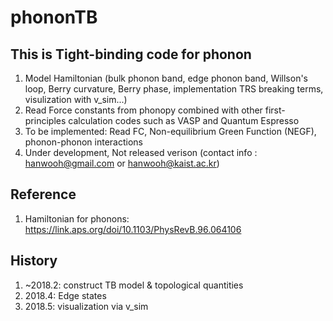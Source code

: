 # phononTB

## This is Tight-binding code for phonon

1. Model Hamiltonian (bulk phonon band, edge phonon band, Willson's loop, Berry curvature, Berry phase, implementation TRS breaking terms, visulization with v_sim...)
1. Read Force constants from phonopy combined with other first-principles calculation codes such as VASP and Quantum Espresso
1. To be implemented: Read FC, Non-equilibrium Green Function (NEGF), phonon-phonon interactions
1. Under development, Not released verison (contact info : hanwooh@gmail.com or hanwooh@kaist.ac.kr)

## Reference

1. Hamiltonian for phonons: https://link.aps.org/doi/10.1103/PhysRevB.96.064106

## History

1. ~2018.2: construct TB model & topological quantities
2. 2018.4: Edge states
3. 2018.5: visualization via v_sim

